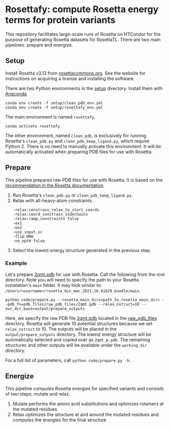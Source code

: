 # Rosettafy: compute Rosetta energy terms for protein variants

This repository facilitates large-scale runs of Rosetta on HTCondor for the purpose of generating Rosetta datasets for RosettaTL.
There are two main pipelines: prepare and energize. 

## Setup

Install Rosetta v3.13 from [rosettacommons.org](https://www.rosettacommons.org). 
See the website for instructions on acquiring a license and installing the software.

There are two Python environments in the [setup](setup) directory. Install them with [Anaconda](https://www.anaconda.com).
```
conda env create -f setup/clean_pdb_env.yml
conda env create -f setup/rosettafy_env.yml
```

The main environment is named `rosettafy`.
```
conda activate rosettafy
```
The other environment, named `clean_pdb`, is exclusively for running Rosetta's `clean_pdb.py` and `clean_pdb_keep_ligand.py`, which require Python 2. 
There is no need to manually activate this environment. It will be automatically activated when preparing PDB files for use with Rosetta.

## Prepare
This pipeline prepares raw PDB files for use with Rosetta. 
It is based on the [recommendation in the Rosetta documentation](https://www.rosettacommons.org/docs/latest/rosetta_basics/preparation/preparing-structures). 

1. Run Rosetta's `clean_pdb.py` or `clean_pdb_keep_ligand.py`.
2. Relax with all-heavy-atom constraints.
    ```
    -relax:constrain_relax_to_start_coords
    -relax:coord_constrain_sidechains
    -relax:ramp_constraints false
    -ex1
    -ex2
    -use_input_sc
    -flip_HNQ
    -no_optH false
    ```
3. Select the lowest energy structure generated in the previous step.

### Example

Let's prepare [2qmt.pdb](pdb_files/raw_pdb_files/2qmt.pdb) for use with Rosetta. 
Call the following from the root directory. 
Note you will need to specify the path to your Rosetta installation's `main` folder. It may look similar to:  
`/Users/<username>/rosetta_bin_mac_2021.16.61629_bundle/main`.

```commandline
python code/prepare.py --rosetta_main_dir=<path_to_rosetta_main_dir> --pdb_fn=pdb_files/raw_pdb_files/2qmt.pdb --relax_nstruct=10 --out_dir_base=output/prepare_outputs 
```

Here, we specify the raw PDB file [2qmt.pdb](pdb_files/raw_pdb_files/2qmt.pdb) located in the [raw_pdb_files](pdb_files/raw_pdb_files) directory. 
Rosetta will generate 10 potential structures because we set `relax_nstruct` to 10. 
The outputs will be placed in the `output/prepare_outputs` directory. 
The lowest energy structure will be automatically selected and copied over as `2qmt_p.pdb`. 
The remaining structures and other outputs will be available under the `working_dir` directory.

For a full list of parameters, call `python code/prepare.py -h`. 


## Energize
This pipeline computes Rosetta energies for specified variants and consists of two steps: mutate and relax.

1. Mutate performs the amino acid substitutions and optimizes rotamers at the mutated residues
2. Relax optimizes the structure at and around the mutated residues and computes the energies for the final structure
